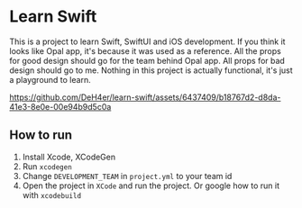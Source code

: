 # Learn Swift

This is a project to learn Swift, SwiftUI and iOS development.
If you think it looks like Opal app, it's because it was used as a reference. 
All the props for good design should go for the team behind Opal app.
All props for bad design should go to me.
Nothing in this project is actually functional, it's just a playground to learn.

https://github.com/DeH4er/learn-swift/assets/6437409/b18767d2-d8da-41e3-8e0e-00e94b9d5c0a

## How to run

1. Install Xcode, XCodeGen
2. Run `xcodegen`
3. Change `DEVELOPMENT_TEAM` in `project.yml` to your team id
4. Open the project in `XCode` and run the project. Or google how to run it with `xcodebuild`
